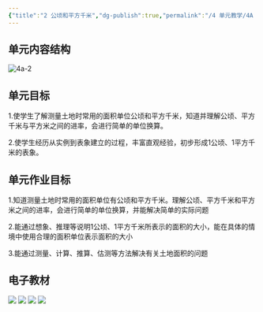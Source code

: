 ```yaml
---
{"title":"2 公顷和平方千米","dg-publish":true,"permalink":"/4 单元教学/4A 四上/2 公顷和平方千米/","dgPassFrontmatter":true,"noteIcon":""}
---
```



## 单元内容结构

![4a-2](https://r2.edui123.com/2023/05/4a-2.png)

## 单元目标

1.使学生了解测量土地时常用的面积单位公顷和平方千米，知道并理解公顷、平方千米与平方米之间的进率，会进行简单的单位换算。

2.使学生经历从实例到表象建立的过程，丰富直观经验，初步形成1公顷、1平方千米的表象。

## 单元作业目标

1.知道测量土地时常用的面积单位有公顷和平方千米。理解公顷、平方千米和平方米之间的进率，会进行简单的单位换算，并能解决简单的实际问题

2.能通过想象、推理等说明1公顷、1平方千米所表示的面积的大小，能在具体的情境中使用合理的面积单位表示面积的大小

3.能通过测量、计算、推算、估测等方法解决有关土地面积的问题

## 电子教材

<p class="grid-4">
	<img loading="lazy" decoding="async" src="https://book.pep.com.cn/1221001401141/files/mobile/40.jpg">
	<img loading="lazy" decoding="async" src="https://book.pep.com.cn/1221001401141/files/mobile/41.jpg">
	<img loading="lazy" decoding="async" src="https://book.pep.com.cn/1221001401141/files/mobile/42.jpg">
	<img loading="lazy" decoding="async" src="https://book.pep.com.cn/1221001401141/files/mobile/43.jpg">
</p>